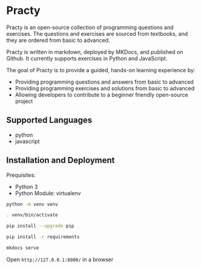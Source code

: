 # Practy

Practy is an open-source collection of programming questions and exercises. The questions and exercises are sourced from textbooks, and they are ordered from basic to advanced.

Practy is written in markdown, deployed by MKDocs, and published on Github. It currently supports exercises in Python and JavaScript.

The goal of Practy is to provide a guided, hands-on learning experience by:

* Providing programming questions and answers from basic to advanced
* Providing programming exercises and solutions from basic to advanced
* Allowing developers to contribute to a beginner friendly open-source project

## Supported Languages

* python
* javascript

## Installation and Deployment

Prequisites:

* Python 3
* Python Module: virtualenv

```bash
python -m venv venv

. venv/bin/activate

pip install --upgrade pip

pip install -r requirements

mkdocs serve
```

Open `http://127.0.0.1:8000/` in a browser
